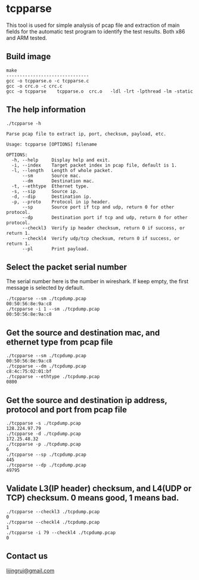 # tcpparse

This tool is used for simple analysis of pcap file and extraction of main fields for the automatic test program to identify the test results.
Both x86 and ARM tested.

## Build image
```
make
-------------------------------
gcc -o tcpparse.o -c tcpparse.c
gcc -o crc.o -c crc.c
gcc -o tcpparse    tcpparse.o  crc.o   -ldl -lrt -lpthread -lm -static
```
## The help information
```
./tcpparse -h

Parse pcap file to extract ip, port, checksum, payload, etc.

Usage: tcpparse [OPTIONS] filename

OPTIONS:
  -h, --help     Display help and exit.
  -i, --index    Target packet index in pcap file, default is 1.
  -l, --length   Length of whole packet.
      --sm       Source mac.
      --dm       Destination mac.
  -t, --ethtype  Ethernet type.
  -s, --sip      Source ip.
  -d, --dip      Destination ip.
  -p, --proto    Protocol in ip header.
      --sp       Source port if tcp and udp, return 0 for other protocol.
      --dp       Destination port if tcp and udp, return 0 for other protocol.
      --checkl3  Verify ip header checksum, return 0 if success, or return 1.
      --checkl4  Verify udp/tcp checksum, return 0 if success, or return 1.
      --pl       Print payload.
```

## Select the packet serial number
The serial number here is the number in wireshark. If keep empty, the first message is selected by default. 
```
./tcpparse --sm ./tcpdump.pcap
00:50:56:8e:9a:c8
./tcpparse -i 1 --sm ./tcpdump.pcap
00:50:56:8e:9a:c8
```

## Get the source and destination mac, and ethernet type from pcap file
```
./tcpparse --sm ./tcpdump.pcap
00:50:56:8e:9a:c8
./tcpparse --dm ./tcpdump.pcap
c8:4c:75:02:01:bf
./tcpparse --ethtype ./tcpdump.pcap
0800
```

## Get the source and destination ip address, protocol and port from pcap file
```
./tcpparse -s ./tcpdump.pcap
128.224.97.79
./tcpparse -d ./tcpdump.pcap
172.25.48.32
./tcpparse -p ./tcpdump.pcap
6
./tcpparse --sp ./tcpdump.pcap
445
./tcpparse --dp ./tcpdump.pcap
49795
```

## Validate L3(IP header) checksum, and L4(UDP or TCP) checksum. 0 means good, 1 means bad.
```
./tcpparse --checkl3 ./tcpdump.pcap
0
./tcpparse --checkl4 ./tcpdump.pcap
1
./tcpparse -i 79 --checkl4 ./tcpdump.pcap
0
```

## Contact us
lijingrui@gmail.com
